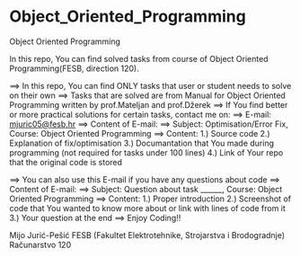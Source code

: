 # Object_Oriented_Programming
Object Oriented Programming

In this repo, You can find solved tasks from course of Object Oriented Programming(FESB, direction 120). 

==> In this repo, You can find ONLY tasks that user or student needs to solve on their own
==> Tasks that are solved are from Manual for Object Oriented Programming written by prof.Mateljan and prof.Džerek
==> If You find better or more practical solutions for certain tasks, contact me on:
==> E-mail:  mjuric05@fesb.hr
==> Content of E-mail: ==> Subject: Optimisation/Error Fix, Course: Object Oriented Programming
                       ==> Content: 1.) Source code
                                    2.) Explanation of fix/optimisation
                                    3.) Documantation that You made during programming (not required for tasks under 100 lines)
                                    4.) Link of Your repo that the original code is stored
                                    
==> You can also use this E-mail if you have any questions about code
==> Content of E-mail: ==> Subject: Question about task ______, Course: Object Oriented Programming
                       ==> Content: 1.) Proper introduction
                                    2.) Screenshot of code that You wanted to know more about or link with lines of code from it
                                    3.) Your question at the end 
==> Enjoy Coding!!

Mijo Jurić-Pešić
FESB (Fakultet Elektrotehnike, Strojarstva i Brodogradnje)
Računarstvo 120

